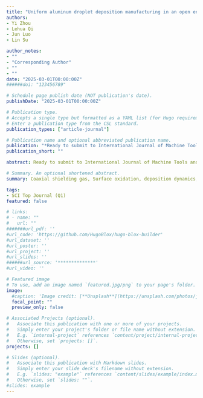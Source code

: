 ```yaml
---
title: "Uniform aluminum droplet deposition manufacturing in an open environment: oxidation suppression and stable printing under coaxial shielding gas"
authors:
- Yi Zhou
- Lehua Qi
- Jun Luo
- Lin Su

author_notes:
- ""
- "Corresponding Author"
- ""
- ""
date: "2025-03-01T00:00:00Z"
######doi: "123456789"

# Schedule page publish date (NOT publication's date).
publishDate: "2025-03-01T00:00:00Z"

# Publication type.
# Accepts a single type but formatted as a YAML list (for Hugo requirements).
# Enter a publication type from the CSL standard.
publication_types: ["article-journal"]

# Publication name and optional abbreviated publication name.
publication: "*Ready to submit to International Journal of Machine Tools and Manufacture*"
publication_short: ""

abstract: Ready to submit to International Journal of Machine Tools and Manufacture，please wait for my good news.

# Summary. An optional shortened abstract.
summary: Coaxial shielding gas, Surface oxidation, deposition dynamics, Aluminum droplet, Metal micro-droplet deposition manufacturing.

tags:
- SCI Top Journal (Q1) 
featured: false

# links:
# - name: ""
#   url: ""
#######url_pdf: ''
#url_code: 'https://github.com/HugoBlox/hugo-blox-builder'
#url_dataset: ''
#url_poster: ''
#url_project: ''
#url_slides: ''
######url_source: '**************'
#url_video: ''

# Featured image
# To use, add an image named `featured.jpg/png` to your page's folder. 
image:
  #caption: 'Image credit: [**Unsplash**](https://unsplash.com/photos/jdD8gXaTZsc)'
  focal_point: ""
  preview_only: false

# Associated Projects (optional).
#   Associate this publication with one or more of your projects.
#   Simply enter your project's folder or file name without extension.
#   E.g. `internal-project` references `content/project/internal-project/index.md`.
#   Otherwise, set `projects: []`.
projects: []

# Slides (optional).
#   Associate this publication with Markdown slides.
#   Simply enter your slide deck's filename without extension.
#   E.g. `slides: "example"` references `content/slides/example/index.md`.
#   Otherwise, set `slides: ""`.
#slides: example
---
```


<!-- {{% callout note %}}
Click the *Cite* button above to demo the feature to enable visitors to import publication metadata into their reference management software.
{{% /callout %}}

{{% callout note %}}
Create your slides in Markdown - click the *Slides* button to check out the example.
{{% /callout %}}

Add the publication's **full text** or **supplementary notes** here. You can use rich formatting such as including [code, math, and images](https://docs.hugoblox.com/content/writing-markdown-latex/). -->

